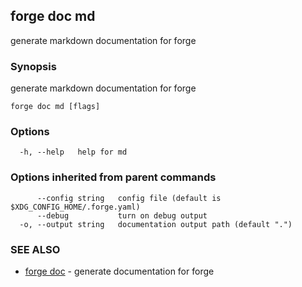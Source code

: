 ## forge doc md

generate markdown documentation for forge

### Synopsis

generate markdown documentation for forge

```
forge doc md [flags]
```

### Options

```
  -h, --help   help for md
```

### Options inherited from parent commands

```
      --config string   config file (default is $XDG_CONFIG_HOME/.forge.yaml)
      --debug           turn on debug output
  -o, --output string   documentation output path (default ".")
```

### SEE ALSO

* [forge doc](forge_doc.md)	 - generate documentation for forge

